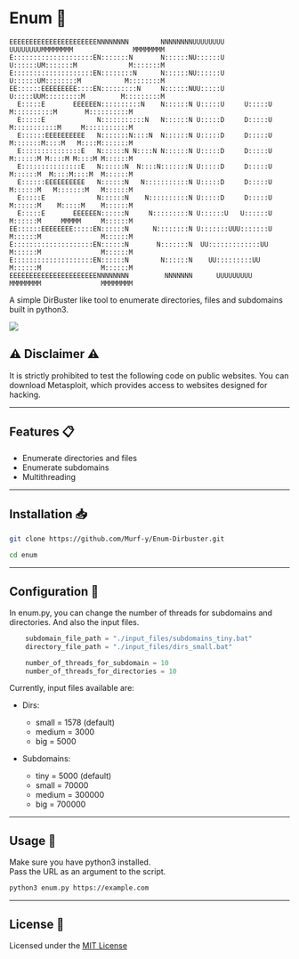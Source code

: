 # Enum 📁

```
EEEEEEEEEEEEEEEEEEEEEENNNNNNNN        NNNNNNNNUUUUUUUU     UUUUUUUUMMMMMMMM               MMMMMMMM
E::::::::::::::::::::EN:::::::N       N::::::NU::::::U     U::::::UM:::::::M             M:::::::M
E::::::::::::::::::::EN::::::::N      N::::::NU::::::U     U::::::UM::::::::M           M::::::::M
EE::::::EEEEEEEEE::::EN:::::::::N     N::::::NUU:::::U     U:::::UUM:::::::::M         M:::::::::M
  E:::::E       EEEEEEN::::::::::N    N::::::N U:::::U     U:::::U M::::::::::M       M::::::::::M
  E:::::E             N:::::::::::N   N::::::N U:::::D     D:::::U M:::::::::::M     M:::::::::::M
  E::::::EEEEEEEEEE   N:::::::N::::N  N::::::N U:::::D     D:::::U M:::::::M::::M   M::::M:::::::M
  E:::::::::::::::E   N::::::N N::::N N::::::N U:::::D     D:::::U M::::::M M::::M M::::M M::::::M
  E:::::::::::::::E   N::::::N  N::::N:::::::N U:::::D     D:::::U M::::::M  M::::M::::M  M::::::M
  E::::::EEEEEEEEEE   N::::::N   N:::::::::::N U:::::D     D:::::U M::::::M   M:::::::M   M::::::M
  E:::::E             N::::::N    N::::::::::N U:::::D     D:::::U M::::::M    M:::::M    M::::::M
  E:::::E       EEEEEEN::::::N     N:::::::::N U::::::U   U::::::U M::::::M     MMMMM     M::::::M
EE::::::EEEEEEEE:::::EN::::::N      N::::::::N U:::::::UUU:::::::U M::::::M               M::::::M
E::::::::::::::::::::EN::::::N       N:::::::N  UU:::::::::::::UU  M::::::M               M::::::M
E::::::::::::::::::::EN::::::N        N::::::N    UU:::::::::UU    M::::::M               M::::::M
EEEEEEEEEEEEEEEEEEEEEENNNNNNNN         NNNNNNN      UUUUUUUUU      MMMMMMMM               MMMMMMMM

```

A simple DirBuster like tool to enumerate directories, files and subdomains built in python3.

<img src="https://img.shields.io/badge/python-3670A0?style=for-the-badge&logo=python&logoColor=ffdd54">

## ⚠️ Disclaimer ⚠️

It is strictly prohibited to test the following code on public websites. You can
download Metasploit, which provides access to websites designed for hacking.

<hr>

## Features 📋

- Enumerate directories and files
- Enumerate subdomains
- Multithreading

<hr>

## Installation 📥

```bash
git clone https://github.com/Murf-y/Enum-Dirbuster.git

cd enum
```

<hr>

## Configuration 📝

In enum.py, you can change the number of threads for subdomains and directories.
And also the input files.

```python
    subdomain_file_path = "./input_files/subdomains_tiny.bat"
    directory_file_path = "./input_files/dirs_small.bat"

    number_of_threads_for_subdomain = 10
    number_of_threads_for_directories = 10
```

Currently, input files available are:

- Dirs:
  - small = 1578 (default)
  - medium = 3000
  - big = 5000

- Subdomains:
  - tiny =  5000 (default)
  - small = 70000
  - medium = 300000
  - big = 700000

<hr>

## Usage 📝

Make sure you have python3 installed.<br>
Pass the URL as an argument to the script.

```bash
python3 enum.py https://example.com
```

<hr>

## License 📜

Licensed under the [MIT License](./LICENSE.md)
